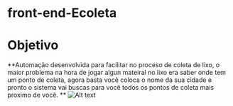 # front-end-Ecoleta

# Objetivo

**Automação desenvolvida para facilitar no proceso de coleta de lixo, o maior problema na hora de jogar algun mateiral no lixo era saber onde tem um ponto de coleta, agora basta você coloca o nome da sua cidade e pronto o sistema vai buscas para você todos os pontos de coleta mais proximo de você.
**
![Alt text](/assets/logo "Optional Title")
